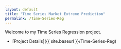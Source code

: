 ```yaml
---
layout: default
title: "Time Series Market Extreme Prediction"
permalink: /Time-Series-Reg
---
```


Welcome to my Time Series Regression project. 

- [Project Details]({{ site.baseurl }}/Time-Series-Reg)
